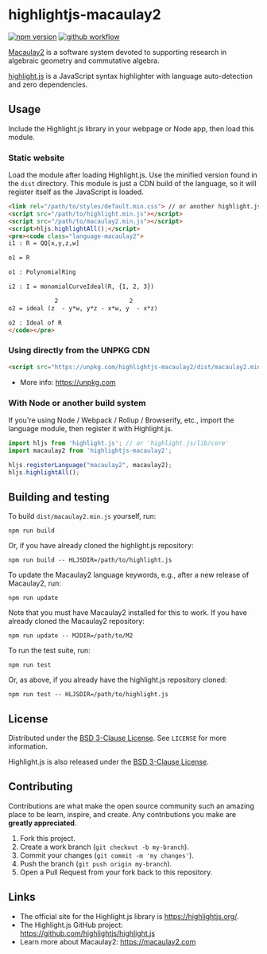 # highlightjs-macaulay2

[![npm version](https://badge.fury.io/js/highlightjs-macaulay2.svg)](
https://badge.fury.io/js/highlightjs-macaulay2)
[![github workflow](
https://github.com/d-torrance/highlightjs-macaulay2/actions/workflows/build.yml/badge.svg)](https://github.com/d-torrance/highlightjs-macaulay2/actions/workflows/build.yml)

[Macaulay2](https://macaulay2.com) is a
software system devoted to supporting research in algebraic geometry
and commutative algebra.

[highlight.js](https://highlightjs.org/) is a JavaScript syntax
highlighter with language auto-detection and zero dependencies.

## Usage

Include the Highlight.js library in your webpage or Node app, then load this module.

### Static website

Load the module after loading Highlight.js.  Use the minified version found in the `dist` directory.  This module is just a CDN build of the language, so it will register itself as the JavaScript is loaded.

```html
<link rel="/path/to/styles/default.min.css"> // or another highlight.js theme
<script src="/path/to/highlight.min.js"></script>
<script src="/path/to/macaulay2.min.js"></script>
<script>hljs.highlightAll();</script>
<pre><code class="language-macaulay2">
i1 : R = QQ[x,y,z,w]

o1 = R

o1 : PolynomialRing

i2 : I = monomialCurveIdeal(R, {1, 2, 3})

             2                    2
o2 = ideal (z  - y*w, y*z - x*w, y  - x*z)

o2 : Ideal of R
</code></pre>
```

### Using directly from the UNPKG CDN

```html
<script src="https://unpkg.com/highlightjs-macaulay2/dist/macaulay2.min.js"></script>
```

- More info: <https://unpkg.com>

### With Node or another build system

If you're using Node / Webpack / Rollup / Browserify, etc., import the language module, then register it with Highlight.js.

```javascript
import hljs from 'highlight.js'; // or 'highlight.js/lib/core'
import macaulay2 from 'highlightjs-macaulay2';

hljs.registerLanguage("macaulay2", macaulay2);
hljs.highlightAll();
```

## Building and testing

To build `dist/macaulay2.min.js` yourself, run:

```
npm run build
```

Or, if you have already cloned the highlight.js repository:

```
npm run build -- HLJSDIR=/path/to/highlight.js
```

To update the Macaulay2 language keywords, e.g., after a new release of
Macaulay2, run:

```
npm run update
```

Note that you must have Macaulay2 installed for this to work.  If you have
already cloned the Macaulay2 repository:

```
npm run update -- M2DIR=/path/to/M2
```

To run the test suite, run:

```
npm run test
```

Or, as above, if you already have the highlight.js repository cloned:

```
npm run test -- HLJSDIR=/path/to/highlight.js
```


## License

Distributed under the [BSD 3-Clause License](./LICENSE). See `LICENSE` for more information.

Highlight.js is also released under the [BSD 3-Clause License](https://github.com/highlightjs/highlight.js/blob/master/LICENSE).

## Contributing

Contributions are what make the open source community such an amazing place to be learn, inspire, and create. Any contributions you make are **greatly appreciated**.

1. Fork this project.
2. Create a work branch (`git checkout -b my-branch`).
3. Commit your changes (`git commit -m 'my changes'`).
4. Push the branch (`git push origin my-branch`).
5. Open a Pull Request from your fork back to this repository.

## Links

- The official site for the Highlight.js library is <https://highlightjs.org/>.
- The Highlight.js GitHub project: <https://github.com/highlightjs/highlight.js>
- Learn more about Macaulay2: <https://macaulay2.com>
